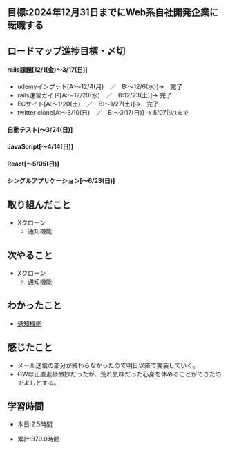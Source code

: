 ## 目標:2024年12月31日までにWeb系自社開発企業に転職する

## ロードマップ進捗目標・〆切
#### rails課題[12/1(金)～3/17(日)]
* udemyインプット[A:～12/4(月)　／　B:～12/6(水)]→　完了
* rails速習ガイド[A:～12/20(水)　／　B:12/23(土)]→  完了
* ECサイト[A:～1/20(土)　／　B:～1/27(土)]→　完了
* twitter clone[A:～3/10(日)　／　B:～3/17(日)] → 5/07(火)まで

#### 自動テスト[～3/24(日)]
#### JavaScript[～4/14(日)]
#### React[～5/05(日)]
#### シングルアプリケーション[～6/23(日)]


## 取り組んだこと
- Xクローン
  - 通知機能


## 次やること
- Xクローン
  - 通知機能
  
## わかったこと
* [通知機能](https://cherry-beat-86e.notion.site/rails-f248bbda75d2413dae6824a02e10ebf3?pvs=4)

## 感じたこと
* メール送信の部分が終わらなかったので明日以降で実装していく。
* GWは正直進捗微妙だったが、荒れ気味だった心身を休めることができたのでよしとする。

## 学習時間
- 本日:2.5時間

- 累計:879.0時間